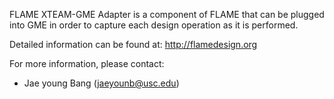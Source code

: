 FLAME XTEAM-GME Adapter is a component of FLAME that can be plugged into GME in order to capture each design operation as it is performed.

Detailed information can be found at: http://flamedesign.org

For more information, please contact:
* Jae young Bang (jaeyounb@usc.edu)
